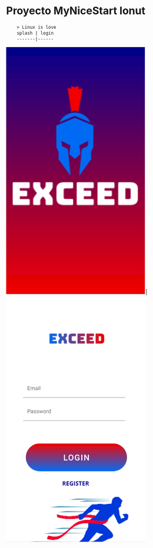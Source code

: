 # Proyecto MyNiceStart Ionut
        > Linux is love
        splash | login
        -------|------
![Ionutalin23](img/splash.PNG)|![](img/login.PNG)